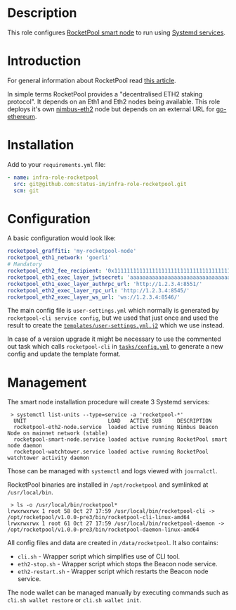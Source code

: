 # Description

This role configures [RocketPool smart node](https://github.com/rocket-pool/smartnode) to run using [Systemd services](https://www.freedesktop.org/software/systemd/man/systemd.service.html).

# Introduction

For general information about RocketPool read [this article](https://medium.com/rocket-pool/rocket-pool-101-faq-ee683af10da9).

In simple terms RocketPool provides a "decentralised ETH2 staking protocol". It depends on an Eth1 and Eth2 nodes being available.
This role deploys it's own [nimbus-eth2](https://github.com/status-im/nimbus-eth2) node but depends on an external URL for [go-ethereum](https://github.com/ethereum/go-ethereum).

# Installation

Add to your `requirements.yml` file:
```yaml
- name: infra-role-rocketpool
  src: git@github.com:status-im/infra-role-rocketpool.git
  scm: git
```

# Configuration

A basic configuration would look like:
```yaml
rocketpool_graffiti: 'my-rocketpool-node'
rocketpool_eth1_network: 'goerli'
# Mandatory
rocketpool_eth2_fee_recipient: '0x1111111111111111111111111111111111111111'
rocketpool_eth1_exec_layer_jwtsecret: 'aaaaaaaaaaaaaaaaaaaaaaaaaaaaaaaaaaaaaaaaaaaaaaaaaaaaaaaaaaaaaaaa'
rocketpool_eth1_exec_layer_authrpc_url: 'http://1.2.3.4:8551/'
rocketpool_eth2_exec_layer_rpc_url: 'http://1.2.3.4:8545/'
rocketpool_eth2_exec_layer_ws_url: 'ws://1.2.3.4:8546/'
```
The main config file is `user-settings.yml` which normally is generated by `rocketpool-cli service config`, but we used that just once and used the result to create the [`templates/user-settings.yml.j2`](templates/user-settings.yml.j2) which we use instead.

In case of a version upgrade it might be necessary to use the commented out task which calls `rocketpool-cli` in [`tasks/config.yml`](tasks/config.yml) to generate a new config and update the template format.

# Management

The smart node installation procedure will create 3 Systemd services:
```
 > systemctl list-units --type=service -a 'rocketpool-*'
  UNIT                          LOAD   ACTIVE SUB     DESCRIPTION
  rocketpool-eth2-node.service  loaded active running Nimbus Beacon Node on mainnet network (stable)
  rocketpool-smart-node.service loaded active running RocketPool smart node daemon
  rocketpool-watchtower.service loaded active running RocketPool watchtower activity daemon
```
Those can be managed with `systemctl` and logs viewed with `journalctl`.

RocketPool binaries are installed in `/opt/rocketpool` and symlinked at `/usr/local/bin`.
```
 > ls -o /usr/local/bin/rocketpool*
lrwxrwxrwx 1 root 58 Oct 27 17:59 /usr/local/bin/rocketpool-cli -> /opt/rocketpool/v1.0.0-pre3/bin/rocketpool-cli-linux-amd64
lrwxrwxrwx 1 root 61 Oct 27 17:59 /usr/local/bin/rocketpool-daemon -> /opt/rocketpool/v1.0.0-pre3/bin/rocketpool-daemon-linux-amd64
```
All config files and data are created in `/data/rocketpool`. It also contains:

* `cli.sh` - Wrapper script which simplifies use of CLI tool.
* `eth2-stop.sh` - Wrapper script which stops the Beacon node service.
* `eth2-restart.sh` - Wrapper script which restarts the Beacon node service.

The node wallet can be managed manually by executing commands such as `cli.sh wallet restore` or `cli.sh wallet init`.
